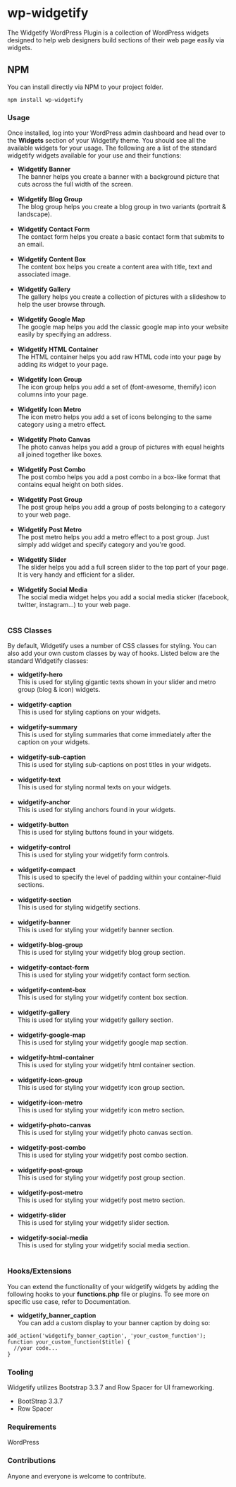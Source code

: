 # wp-widgetify
The Widgetify WordPress Plugin is a collection of WordPress widgets designed to help web designers build sections of their web page easily via widgets.

## NPM
You can install directly via NPM to your project folder.
```
npm install wp-widgetify
``` 

### Usage
Once installed, log into your WordPress admin dashboard and head over to the **Widgets** section of your Widgetify theme. You should see all the available widgets for your usage. The following are a list of the standard widgetify widgets available for your use and their functions:
<ul>
  <li>
    <strong>Widgetify Banner</strong><br/>
    The banner helps you create a banner with a background picture that cuts across the full width of the screen.
  </li><br/>
  <li>
    <strong>Widgetify Blog Group</strong><br/>
    The blog group helps you create a blog group in two variants (portrait & landscape).
  </li><br/>
  <li>
    <strong>Widgetify Contact Form</strong><br/>
    The contact form helps you create a basic contact form that submits to an email.
  </li><br/>
  <li>
    <strong>Widgetify Content Box</strong><br/>
    The content box helps you create a content area with title, text and associated image.
  </li><br/>
  <li>
    <strong>Widgetify Gallery</strong><br/>
    The gallery helps you create a collection of pictures with a slideshow to help the user browse through.
  </li><br/>
  <li>
    <strong>Widgetify Google Map</strong><br/>
    The google map helps you add the classic google map into your website easily by specifying an address.
  </li><br/>
  <li>
    <strong>Widgetify HTML Container</strong><br/>
    The HTML container helps you add raw HTML code into your page by adding its widget to your page.
  </li><br/>
  <li>
    <strong>Widgetify Icon Group</strong><br/>
    The icon group helps you add a set of (font-awesome, themify) icon columns into your page.
  </li><br/>
  <li>
    <strong>Widgetify Icon Metro</strong><br/>
    The icon metro helps you add a set of icons belonging to the same category using a metro effect.
  </li><br/>
  <li>
    <strong>Widgetify Photo Canvas</strong><br/>
    The photo canvas helps you add a group of pictures with equal heights all joined together like boxes.
  </li><br/>
  <li>
    <strong>Widgetify Post Combo</strong><br/>
    The post combo helps you add a post combo in a box-like format that contains equal height on both sides.
  </li><br/>
  <li>
    <strong>Widgetify Post Group</strong><br/>
    The post group helps you add a group of posts belonging to a category to your web page.
  </li><br/>
  <li>
    <strong>Widgetify Post Metro</strong><br/>
    The post metro helps you add a metro effect to a post group. Just simply add widget and specify category and you're good.
  </li><br/>
  <li>
    <strong>Widgetify Slider</strong><br/>
    The slider helps you add a full screen slider to the top part of your page. It is very handy and efficient for a slider.
  </li><br/>
  <li>
     <strong>Widgetify Social Media</strong><br/>
     The social media widget helps you add a social media sticker (facebook, twitter, instagram...) to your web page.
  </li><br/>
</ul>

### CSS Classes
By default, Widgetify uses a number of CSS classes for styling. You can also add your own custom classes by way of hooks. Listed below are the standard Widgetify classes:
<ul>
  <li>
    <strong>widgetify-hero</strong><br/>
    This is used for styling gigantic texts shown in your slider and metro group (blog & icon) widgets.
  </li><br/>
  <li>
    <strong>widgetify-caption</strong><br/>
    This is used for styling captions on your widgets.
  </li><br/>
  <li>
    <strong>widgetify-summary</strong><br/>
    This is used for styling summaries that come immediately after the caption on your widgets.
  </li><br/>
  <li>
    <strong>widgetify-sub-caption</strong><br/>
    This is used for styling sub-captions on post titles in your widgets.
  </li><br/>
  <li>
    <strong>widgetify-text</strong><br/>
    This is used for styling normal texts on your widgets.
  </li><br/>
  <li>
    <strong>widgetify-anchor</strong><br/>
    This is used for styling anchors found in your widgets.
  </li><br/>
  <li>
    <strong>widgetify-button</strong><br/>
    This is used for styling buttons found in your widgets.
  </li><br/>
  <li>
    <strong>widgetify-control</strong><br/>
    This is used for styling your widgetify form controls.
  </li><br/>
  <li>
    <strong>widgetify-compact</strong><br/>
    This is used to specify the level of padding within your container-fluid sections.
  </li><br/>
  <li>
    <strong>widgetify-section</strong><br/>
    This is used for styling widgetify sections.
  </li><br/>
  <li>
    <strong>widgetify-banner</strong><br/>
    This is used for styling your widgetify banner section.
  </li><br/>
  <li>
    <strong>widgetify-blog-group</strong><br/>
    This is used for styling your widgetify blog group section.
  </li><br/>
  <li>
    <strong>widgetify-contact-form</strong><br/>
    This is used for styling your widgetify contact form section.
  </li><br/>
  <li>
    <strong>widgetify-content-box</strong><br/>
    This is used for styling your widgetify content box section.
  </li><br/>
  <li>
    <strong>widgetify-gallery</strong><br/>
    This is used for styling your widgetify gallery section.
  </li><br/>
  <li>
    <strong>widgetify-google-map</strong><br/>
    This is used for styling your widgetify google map section.
  </li><br/>
  <li>
    <strong>widgetify-html-container</strong><br/>
    This is used for styling your widgetify html container section.
  </li><br/>
  <li>
    <strong>widgetify-icon-group</strong><br/>
    This is used for styling your widgetify icon group section.
  </li><br/>
  <li>
    <strong>widgetify-icon-metro</strong><br/>
    This is used for styling your widgetify icon metro section.
  </li><br/>
  <li>
    <strong>widgetify-photo-canvas</strong><br/>
    This is used for styling your widgetify photo canvas section.
  </li><br/>
  <li>
    <strong>widgetify-post-combo</strong><br/>
    This is used for styling your widgetify post combo section.
  </li><br/>
  <li>
    <strong>widgetify-post-group</strong><br/>
    This is used for styling your widgetify post group section.
  </li><br/>
  <li>
    <strong>widgetify-post-metro</strong><br/>
    This is used for styling your widgetify post metro section.
  </li><br/>
  <li>
    <strong>widgetify-slider</strong><br/>
    This is used for styling your widgetify slider section.
  </li><br/>
  <li>
    <strong>widgetify-social-media</strong><br/>
    This is used for styling your widgetify social media section.
  </li><br/>
</ul>

### Hooks/Extensions
You can extend the functionality of your widgetify widgets by adding the following hooks to your **functions.php** file or plugins. To see more on specific use case, refer to Documentation.
<ul>
  <li>
    <strong>widgetify_banner_caption</strong><br/>
    You can add a custom display to your banner caption by doing so:
  </li>
</ul>

```
add_action('widgetify_banner_caption', 'your_custom_function');
function your_custom_function($title) {
  //your code...
}
```

### Tooling
Widgetify utilizes Bootstrap 3.3.7 and Row Spacer for UI frameworking.
<ul>
  <li>BootStrap 3.3.7</li>
  <li>Row Spacer</li>
</ul>

### Requirements
WordPress

### Contributions
Anyone and everyone is welcome to contribute.
